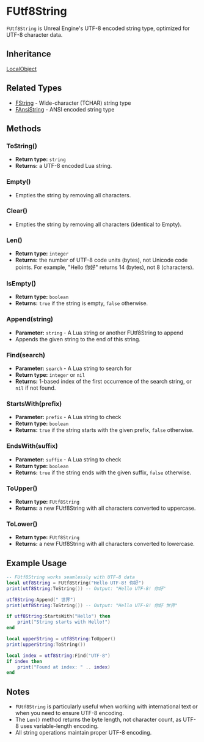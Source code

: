 # FUtf8String

`FUtf8String` is Unreal Engine's UTF-8 encoded string type, optimized for UTF-8 character data.

## Inheritance
[LocalObject](./localobject.md)

## Related Types
- [FString](./fstring.md) - Wide-character (TCHAR) string type
- [FAnsiString](./fansistring.md) - ANSI encoded string type

## Methods

### ToString()

- **Return type:** `string`
- **Returns:** a UTF-8 encoded Lua string.

### Empty()

- Empties the string by removing all characters.

### Clear()

- Empties the string by removing all characters (identical to Empty).

### Len()

- **Return type:** `integer`
- **Returns:** the number of UTF-8 code units (bytes), not Unicode code points. For example, "Hello 你好" returns 14 (bytes), not 8 (characters).

### IsEmpty()

- **Return type:** `boolean`
- **Returns:** `true` if the string is empty, `false` otherwise.

### Append(string)

- **Parameter:** `string` - A Lua string or another FUtf8String to append
- Appends the given string to the end of this string.

### Find(search)

- **Parameter:** `search` - A Lua string to search for
- **Return type:** `integer` or `nil`
- **Returns:** 1-based index of the first occurrence of the search string, or `nil` if not found.

### StartsWith(prefix)

- **Parameter:** `prefix` - A Lua string to check
- **Return type:** `boolean`
- **Returns:** `true` if the string starts with the given prefix, `false` otherwise.

### EndsWith(suffix)

- **Parameter:** `suffix` - A Lua string to check
- **Return type:** `boolean`
- **Returns:** `true` if the string ends with the given suffix, `false` otherwise.

### ToUpper()

- **Return type:** `FUtf8String`
- **Returns:** a new FUtf8String with all characters converted to uppercase.

### ToLower()

- **Return type:** `FUtf8String`
- **Returns:** a new FUtf8String with all characters converted to lowercase.

## Example Usage

```lua
-- FUtf8String works seamlessly with UTF-8 data
local utf8String = FUtf8String("Hello UTF-8! 你好")
print(utf8String:ToString()) -- Output: "Hello UTF-8! 你好"

utf8String:Append(" 世界")
print(utf8String:ToString()) -- Output: "Hello UTF-8! 你好 世界"

if utf8String:StartsWith("Hello") then
    print("String starts with Hello!")
end

local upperString = utf8String:ToUpper()
print(upperString:ToString())

local index = utf8String:Find("UTF-8")
if index then
    print("Found at index: " .. index)
end
```

## Notes

- `FUtf8String` is particularly useful when working with international text or when you need to ensure UTF-8 encoding.
- The `Len()` method returns the byte length, not character count, as UTF-8 uses variable-length encoding.
- All string operations maintain proper UTF-8 encoding.

